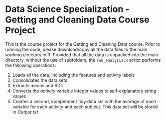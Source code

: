 # Data Science Specialization - Getting and Cleaning Data Course Project

This is the course project for the Getting and Cleaning Data course.
Prior to running the code, please download/copy all the data files to the main working directory in R. Provided that all the data is unpacked into the main directory, without the use of subfolders, the `run_analysis.R` script performs the following operations:

1. Loads all the data, including the features and activity labels
2. Consolidates the data sets
3. Extracts means and SDs
4. Converts the *activity* variable integer values to self-explanatory string values
5. Creates a second, independent tidy data set with the average of each variable for each activity and each subject. This data set will be stored in *Output.txt*